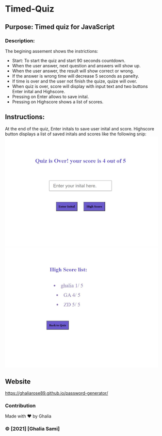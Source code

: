 # Timed-Quiz

## Purpose: Timed quiz for JavaScript 

### Description: 
The begining assement shows the instrictions:
* Start: To start the quiz and start 90 seconds countdown.
* When the user answer, next question and answers will show up.
* When the user answer, the result will show correct or wrong.
* If the answer is wrong time will decrease 5 seconds as panelty.
* If time is over and the user not finish the quize, quize will over.
* When quiz is over, score will display with input text and two buttons Enter inital and Highscore.
* Pressing on Enter allows to save inital.
* Pressing on Highscore shows a list of scores.

## Instructions:
At the end of the quiz, Enter initals to save user inital and score.
Highscore button displays a list of saved initals and scores like the following snip: 
![ScreenShot](./assets/Pictures/Capture1.JPG) 
![ScreenShot](./assets/Pictures/Capture2.JPG) 



## Website
 https://ghaliarose89.github.io/password-generator/


### Contribution
Made with ❤️️ by Ghalia


### ©️ [2021] [Ghalia Sami]
